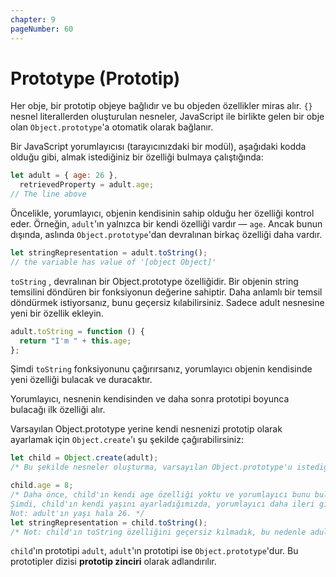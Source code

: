 ```yaml
---
chapter: 9
pageNumber: 60
---
```


# Prototype (Prototip)

Her obje, bir prototip objeye bağlıdır ve bu objeden özellikler miras alır. `{}` nesnel literallerden oluşturulan nesneler, JavaScript ile birlikte gelen bir obje olan `Object.prototype`'a otomatik olarak bağlanır.

Bir JavaScript yorumlayıcısı (tarayıcınızdaki bir modül), aşağıdaki kodda olduğu gibi, almak istediğiniz bir özelliği bulmaya çalıştığında:

```javascript
let adult = { age: 26 },
  retrievedProperty = adult.age;
// The line above
```

Öncelikle, yorumlayıcı, objenin kendisinin sahip olduğu her özelliği kontrol eder. Örneğin, `adult`'ın yalnızca bir kendi özelliği vardır — `age`. Ancak bunun dışında, aslında `Object.prototype`'dan devralınan birkaç özelliği daha vardır.

```javascript
let stringRepresentation = adult.toString();
// the variable has value of '[object Object]'
```

`toString` , devralınan bir Object.prototype özelliğidir. Bir objenin string temsilini döndüren bir fonksiyonun değerine sahiptir. Daha anlamlı bir temsil döndürmek istiyorsanız, bunu geçersiz kılabilirsiniz. Sadece adult nesnesine yeni bir özellik ekleyin.

```javascript
adult.toString = function () {
  return "I'm " + this.age;
};
```

Şimdi `toString` fonksiyonunu çağırırsanız, yorumlayıcı objenin kendisinde yeni özelliği bulacak ve duracaktır.

Yorumlayıcı, nesnenin kendisinden ve daha sonra prototipi boyunca bulacağı ilk özelliği alır.

Varsayılan Object.prototype yerine kendi nesnenizi prototip olarak ayarlamak için `Object.create`'ı şu şekilde çağırabilirsiniz:

```javascript
let child = Object.create(adult);
/* Bu şekilde nesneler oluşturma, varsayılan Object.prototype'u istediğimiz ile kolayca değiştirmemizi sağlar. Bu durumda, child'ın prototipi adult objesidir. */

child.age = 8;
/* Daha önce, child'ın kendi age özelliği yoktu ve yorumlayıcı bunu bulmak için child'ın prototipine bakmak zorunda kaldı.
Şimdi, child'ın kendi yaşını ayarladığımızda, yorumlayıcı daha ileri gitmeyecek.
Not: adult'ın yaşı hala 26. */
let stringRepresentation = child.toString();
/* Not: child'ın toString özelliğini geçersiz kılmadık, bu nedenle adult'ın yöntemi çağrılacak. adult'ın toString özelliği yoksa, Object.prototype'un toString yöntemi çağrılacak ve "[object Object]" yerine "I'm 8" alacağız. */
```

`child`'ın prototipi `adult`, `adult`'ın prototipi ise `Object.prototype`'dur. Bu prototipler dizisi **prototip zinciri** olarak adlandırılır.
